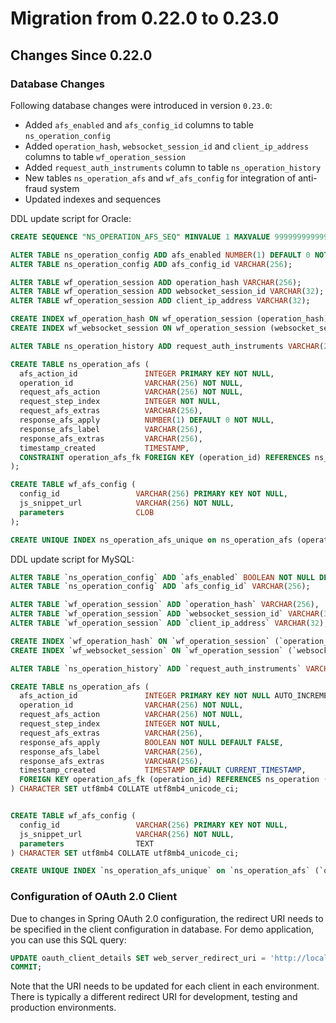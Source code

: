 # Migration from 0.22.0 to 0.23.0

## Changes Since 0.22.0

### Database Changes

Following database changes were introduced in version `0.23.0`:
 
- Added `afs_enabled` and `afs_config_id` columns to table `ns_operation_config`
- Added `operation_hash`, `websocket_session_id` and `client_ip_address` columns to table `wf_operation_session`
- Added `request_auth_instruments` column to table `ns_operation_history`
- New tables `ns_operation_afs` and `wf_afs_config` for integration of anti-fraud system
- Updated indexes and sequences
  
DDL update script for Oracle:
```sql
CREATE SEQUENCE "NS_OPERATION_AFS_SEQ" MINVALUE 1 MAXVALUE 9999999999999999999999999999 INCREMENT BY 1 START WITH 1 CACHE 20 NOORDER NOCYCLE;

ALTER TABLE ns_operation_config ADD afs_enabled NUMBER(1) DEFAULT 0 NOT NULL;
ALTER TABLE ns_operation_config ADD afs_config_id VARCHAR(256);

ALTER TABLE wf_operation_session ADD operation_hash VARCHAR(256);
ALTER TABLE wf_operation_session ADD websocket_session_id VARCHAR(32);
ALTER TABLE wf_operation_session ADD client_ip_address VARCHAR(32);

CREATE INDEX wf_operation_hash ON wf_operation_session (operation_hash);
CREATE INDEX wf_websocket_session ON wf_operation_session (websocket_session_id);

ALTER TABLE ns_operation_history ADD request_auth_instruments VARCHAR(256);

CREATE TABLE ns_operation_afs (
  afs_action_id               INTEGER PRIMARY KEY NOT NULL,
  operation_id                VARCHAR(256) NOT NULL,
  request_afs_action          VARCHAR(256) NOT NULL,
  request_step_index          INTEGER NOT NULL,
  request_afs_extras          VARCHAR(256),
  response_afs_apply          NUMBER(1) DEFAULT 0 NOT NULL,
  response_afs_label          VARCHAR(256),
  response_afs_extras         VARCHAR(256),
  timestamp_created           TIMESTAMP,
  CONSTRAINT operation_afs_fk FOREIGN KEY (operation_id) REFERENCES ns_operation (operation_id)
);

CREATE TABLE wf_afs_config (
  config_id                 VARCHAR(256) PRIMARY KEY NOT NULL,
  js_snippet_url            VARCHAR(256) NOT NULL,
  parameters                CLOB
);

CREATE UNIQUE INDEX ns_operation_afs_unique on ns_operation_afs (operation_id, request_afs_action, request_step_index);
```

DDL update script for MySQL:
```sql
ALTER TABLE `ns_operation_config` ADD `afs_enabled` BOOLEAN NOT NULL DEFAULT FALSE;
ALTER TABLE `ns_operation_config` ADD `afs_config_id` VARCHAR(256);

ALTER TABLE `wf_operation_session` ADD `operation_hash` VARCHAR(256),  
ALTER TABLE `wf_operation_session` ADD `websocket_session_id` VARCHAR(32),
ALTER TABLE `wf_operation_session` ADD `client_ip_address` VARCHAR(32),

CREATE INDEX `wf_operation_hash` ON `wf_operation_session` (`operation_hash`);
CREATE INDEX `wf_websocket_session` ON `wf_operation_session` (`websocket_session_id`);

ALTER TABLE `ns_operation_history` ADD `request_auth_instruments` VARCHAR(256);

CREATE TABLE ns_operation_afs (
  afs_action_id               INTEGER PRIMARY KEY NOT NULL AUTO_INCREMENT,
  operation_id                VARCHAR(256) NOT NULL,
  request_afs_action          VARCHAR(256) NOT NULL,
  request_step_index          INTEGER NOT NULL,
  request_afs_extras          VARCHAR(256),
  response_afs_apply          BOOLEAN NOT NULL DEFAULT FALSE,
  response_afs_label          VARCHAR(256),
  response_afs_extras         VARCHAR(256),
  timestamp_created           TIMESTAMP DEFAULT CURRENT_TIMESTAMP,
  FOREIGN KEY operation_afs_fk (operation_id) REFERENCES ns_operation (operation_id)
) CHARACTER SET utf8mb4 COLLATE utf8mb4_unicode_ci;


CREATE TABLE wf_afs_config (
  config_id                 VARCHAR(256) PRIMARY KEY NOT NULL,
  js_snippet_url            VARCHAR(256) NOT NULL,
  parameters                TEXT
) CHARACTER SET utf8mb4 COLLATE utf8mb4_unicode_ci;

CREATE UNIQUE INDEX `ns_operation_afs_unique` on `ns_operation_afs` (`operation_id`, `request_afs_action`, `request_step_index`);
```

### Configuration of OAuth 2.0 Client

Due to changes in Spring OAuth 2.0 configuration, the redirect URI needs to be specified in the client configuration in database.
For demo application, you can use this SQL query:

```sql
UPDATE oauth_client_details SET web_server_redirect_uri = 'http://localhost:8080/powerauth-webflow-client/connect/demo' WHERE client_id='democlient';
COMMIT;
```

Note that the URI needs to be updated for each client in each environment. There is typically a different redirect URI 
for development, testing and production environments.

